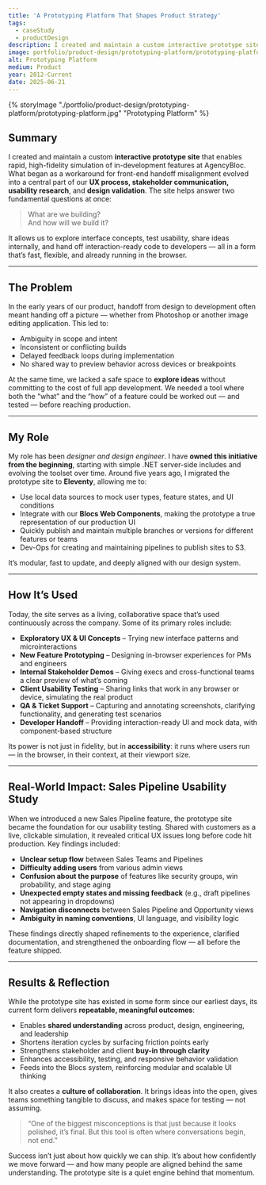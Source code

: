 ```yaml
---
title: 'A Prototyping Platform That Shapes Product Strategy'
tags:
  - caseStudy
  - productDesign
description: I created and maintain a custom interactive prototype site that enables rapid, high-fidelity simulation of in-development features at AgencyBloc.
image: portfolio/product-design/prototyping-platform/prototyping-platform.jpg
alt: Prototyping Platform
medium: Product
year: 2012-Current
date: 2025-06-21
---
```

{% storyImage "./portfolio/product-design/prototyping-platform/prototyping-platform.jpg" "Prototyping Platform" %}

## Summary

I created and maintain a custom **interactive prototype site** that enables rapid, high-fidelity simulation of in-development features at AgencyBloc. What began as a workaround for front-end handoff misalignment evolved into a central part of our **UX process, stakeholder communication, usability research**, and **design validation**. The site helps answer two fundamental questions at once:

> What are we building?  
> And how will we build it?

It allows us to explore interface concepts, test usability, share ideas internally, and hand off interaction-ready code to developers — all in a form that’s fast, flexible, and already running in the browser.

---

## The Problem

In the early years of our product, handoff from design to development often meant handing off a picture — whether from Photoshop or another image editing application. This led to:

- Ambiguity in scope and intent
- Inconsistent or conflicting builds
- Delayed feedback loops during implementation
- No shared way to preview behavior across devices or breakpoints

At the same time, we lacked a safe space to **explore ideas** without committing to the cost of full app development. We needed a tool where both the “what” and the “how” of a feature could be worked out — and tested — before reaching production.

---

## My Role

My role has been _designer and design engineer_. I have **owned this initiative from the beginning**, starting with simple .NET server-side includes and evolving the toolset over time. Around five years ago, I migrated the prototype site to **Eleventy**, allowing me to:

- Use local data sources to mock user types, feature states, and UI conditions
- Integrate with our **Blocs Web Components**, making the prototype a true representation of our production UI
- Quickly publish and maintain multiple branches or versions for different features or teams
- Dev-Ops for creating and maintaining pipelines to publish sites to S3.

It’s modular, fast to update, and deeply aligned with our design system.

---

## How It’s Used

Today, the site serves as a living, collaborative space that’s used continuously across the company. Some of its primary roles include:

- **Exploratory UX & UI Concepts** – Trying new interface patterns and microinteractions
- **New Feature Prototyping** – Designing in-browser experiences for PMs and engineers
- **Internal Stakeholder Demos** – Giving execs and cross-functional teams a clear preview of what’s coming
- **Client Usability Testing** – Sharing links that work in any browser or device, simulating the real product
- **QA & Ticket Support** – Capturing and annotating screenshots, clarifying functionality, and generating test scenarios
- **Developer Handoff** – Providing interaction-ready UI and mock data, with component-based structure

Its power is not just in fidelity, but in **accessibility**: it runs where users run — in the browser, in their context, at their viewport size.

---

## Real-World Impact: Sales Pipeline Usability Study

When we introduced a new Sales Pipeline feature, the prototype site became the foundation for our usability testing. Shared with customers as a live, clickable simulation, it revealed critical UX issues long before code hit production. Key findings included:

- **Unclear setup flow** between Sales Teams and Pipelines
- **Difficulty adding users** from various admin views
- **Confusion about the purpose** of features like security groups, win probability, and stage aging
- **Unexpected empty states and missing feedback** (e.g., draft pipelines not appearing in dropdowns)
- **Navigation disconnects** between Sales Pipeline and Opportunity views
- **Ambiguity in naming conventions**, UI language, and visibility logic

These findings directly shaped refinements to the experience, clarified documentation, and strengthened the onboarding flow — all before the feature shipped.

---

## Results & Reflection

While the prototype site has existed in some form since our earliest days, its current form delivers **repeatable, meaningful outcomes**:

- Enables **shared understanding** across product, design, engineering, and leadership
- Shortens iteration cycles by surfacing friction points early
- Strengthens stakeholder and client **buy-in through clarity**
- Enhances accessibility, testing, and responsive behavior validation
- Feeds into the Blocs system, reinforcing modular and scalable UI thinking

It also creates a **culture of collaboration**. It brings ideas into the open, gives teams something tangible to discuss, and makes space for testing — not assuming.

> “One of the biggest misconceptions is that just because it looks polished, it’s final. But this tool is often where conversations begin, not end.”

Success isn’t just about how quickly we can ship. It’s about how confidently we move forward — and how many people are aligned behind the same understanding. The prototype site is a quiet engine behind that momentum.